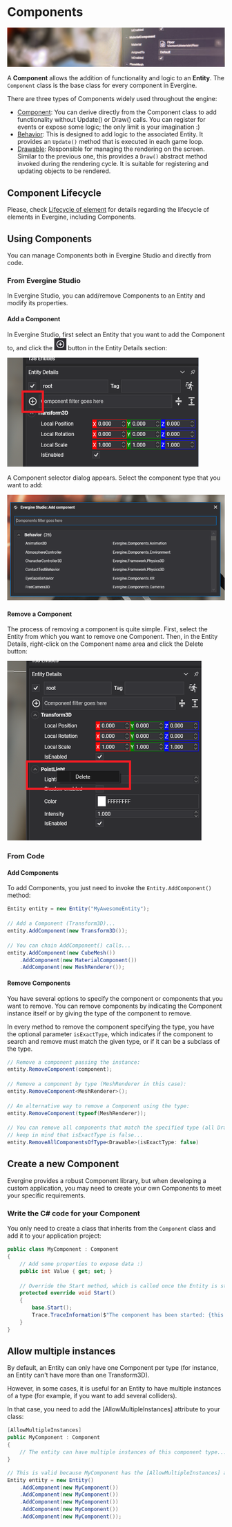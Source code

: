 # Components

![Component Based Architecture](../images/component_based_arch.jpg)

A **Component** allows the addition of functionality and logic to an **Entity**. The `Component` class is the base class for every component in Evergine.

There are three types of Components widely used throughout the engine:
* [Component](index.md): You can derive directly from the Component class to add functionality without Update() or Draw() calls. You can register for events or expose some logic; the only limit is your imagination :)
* [Behavior](behaviours.md): This is designed to add logic to the associated Entity. It provides an `Update()` method that is executed in each game loop.
* [Drawable](drawables.md): Responsible for managing the rendering on the screen. Similar to the previous one, this provides a `Draw()` abstract method invoked during the rendering cycle. It is suitable for registering and updating objects to be rendered.

## Component Lifecycle
Please, check [Lifecycle of element](../../lifecycle_elements.md) for details regarding the lifecycle of elements in Evergine, including Components.

## Using Components

You can manage Components both in Evergine Studio and directly from code.

### From Evergine Studio

In Evergine Studio, you can add/remove Components to an Entity and modify its properties.

#### Add a Component
In Evergine Studio, first select an Entity that you want to add the Component to, and click the ![Add Button](../../../graphics/images/plusIcon.jpg) button in the Entity Details section:

![Add component](images/add_component_everginestudio.png)

A Component selector dialog appears. Select the component type that you want to add:

![Select Component](images/component_selector.png)

#### Remove a Component
The process of removing a component is quite simple. First, select the Entity from which you want to remove one Component. Then, in the Entity Details, right-click on the Component name area and click the Delete button:

![Delete Component](images/remove_component_everginestudio.png)

### From Code

#### Add Components

To add Components, you just need to invoke the `Entity.AddComponent()` method:

```csharp
Entity entity = new Entity("MyAwesomeEntity");

// Add a Component (Transform3D)...
entity.AddComponent(new Transform3D());

// You can chain AddComponent() calls...
entity.AddComponent(new CubeMesh())
    .AddComponent(new MaterialComponent())
    .AddComponent(new MeshRenderer());
```

#### Remove Components

You have several options to specify the component or components that you want to remove. You can remove components by indicating the Component instance itself or by giving the type of the component to remove.

In every method to remove the component specifying the type, you have the optional parameter `isExactType`, which indicates if the component to search and remove must match the given type, or if it can be a subclass of the type.

```csharp
// Remove a component passing the instance:
entity.RemoveComponent(component); 

// Remove a component by type (MeshRenderer in this case):
entity.RemoveComponent<MeshRenderer>();

// An alternative way to remove a Component using the type:
entity.RemoveComponent(typeof(MeshRenderer));

// You can remove all components that match the specified type (all Drawables in this example)
// keep in mind that isExactType is false...
entity.RemoveAllComponentsOfType<Drawable>(isExactType: false)
```

## Create a new Component

Evergine provides a robust Component library, but when developing a custom application, you may need to create your own Components to meet your specific requirements.

### Write the C# code for your Component
You only need to create a class that inherits from the `Component` class and add it to your application project:

```csharp
public class MyComponent : Component
{
    // Add some properties to expose data :)    
    public int Value { get; set; }

    // Override the Start method, which is called once the Entity is started:
    protected override void Start()
    {
        base.Start();
        Trace.TraceInformation($"The component has been started: {this.Value}");
    }
}
```

## Allow multiple instances

By default, an Entity can only have one Component per type (for instance, an Entity can't have more than one Transform3D).

However, in some cases, it is useful for an Entity to have multiple instances of a type (for example, if you want to add several colliders).

In that case, you need to add the [AllowMultipleInstances] attribute to your class:

```csharp
[AllowMultipleInstances]
public MyComponent : Component
{
    // The entity can have multiple instances of this component type...    
}
```

```csharp
// This is valid because MyComponent has the [AllowMultipleInstances] attribute...
Entity entity = new Entity()
    .AddComponent(new MyComponent())
    .AddComponent(new MyComponent())
    .AddComponent(new MyComponent())
    .AddComponent(new MyComponent())
    .AddComponent(new MyComponent());
```